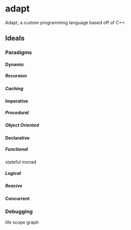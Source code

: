 # adapt
Adapt, a custom programming language based off of C++.
## Ideals
### Paradigms
#### Dynamic
##### Recursion
##### Caching
#### Imperative
##### Procedural
##### Object Oriented
#### Declarative
##### Functional
stateful
monad
##### Logical
##### Reacive
#### Concurrent
### Debugging
life
scope
graph
